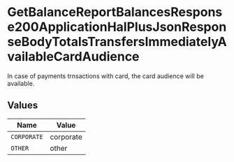 # GetBalanceReportBalancesResponse200ApplicationHalPlusJsonResponseBodyTotalsTransfersImmediatelyAvailableCardAudience

In case of payments trnsactions with card, the card audience will be available.


## Values

| Name        | Value       |
| ----------- | ----------- |
| `CORPORATE` | corporate   |
| `OTHER`     | other       |